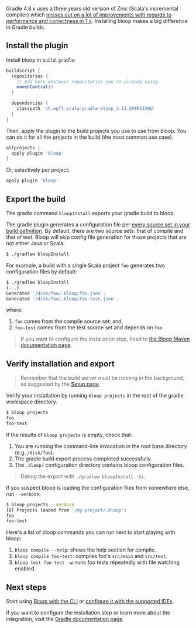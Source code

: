 Gradle 4.8.x uses a three years old version of Zinc (Scala's incremental compiler) which [misses out
on a lot of improvements with regards to performance and correctness in
1.x](https://www.scala-lang.org/blog/2017/11/03/zinc-blog-1.0.html). Installing bloop makes a big
difference in Gradle builds.

## Install the plugin

Install bloop in `build.gradle`:

```groovy
buildscript {
  repositories {
    // Add here whatever repositories you're already using
    mavenCentral()
  }

  dependencies {
    classpath 'ch.epfl.scala:gradle-bloop_2.11:@VERSION@'
  }
}
```

Then, apply the plugin to the build projects you use to use from bloop. You can do it for all the
projects in the build (the most common use case).

```groovy
allprojects {
  apply plugin 'bloop'
}
```

Or, selectively per project:

```groovy
apply plugin 'bloop'
```

## Export the build

The gradle command `bloopInstall` exports your gradle build to bloop.

The gradle plugin generates a configuration file per [every source set in your build
definition](https://docs.gradle.org/current/userguide/scala_plugin.html#sec:scala_source_set_properties).
By default, there are two source sets: that of compile and that of test. Bloop will skip config file
generation for those projects that are not either Java or Scala.

```bash
$ ./gradlew bloopInstall
```

For example, a build with a single Scala project `foo` generates two configuration files by default:

```bash
$ ./gradlew bloopInstall
(...)
Generated '/disk/foo/.bloop/foo.json'.
Generated '/disk/foo/.bloop/foo-test.json'.
```

where:
1. `foo` comes from the compile source set; and,
1. `foo-test` comes from the test source set and depends on `foo`

> If you want to configure the installation step, head to [the Bloop Maven documentation
page](build-tools/maven.md).

## Verify installation and export

> Remember that the build server must be running in the background, as suggested by the [Setup
page](/setup).

Verify your installation by running `bloop projects` in the root of the gradle workspace directory.

```bash
$ bloop projects
foo
foo-test
```

If the results of `bloop projects` is empty, check that:

1. You are running the command-line invocation in the root base directory (e.g. `/disk/foo`).
1. The gradle build export process completed successfully.
1. The `.bloop/` configuration directory contains bloop configuration files.

> Debug the export with `./gradlew bloopInstall -Si`.

If you suspect bloop is loading the configuration files from somewhere else, run `--verbose`:

```bash
$ bloop projects --verbose
[D] Projects loaded from '/my-project/.bloop':
foo
foo-test
```

Here's a list of bloop commands you can run next to start playing with bloop:

1. `bloop compile --help`: shows the help section for compile.
1. `bloop compile foo-test`: compiles foo's `src/main` and `src/test`.
1. `bloop test foo-test -w`: runs foo tests repeatedly with file watching enabled.

## Next steps

Start using [Bloop with the CLI](docs/usage) or [configure it with the supported IDEs](docs/ides/overview).

If you want to configure the installation step or learn more about the integration, visit the
[Gradle documentation page](docs/build-tools/gradle).

